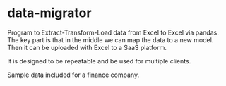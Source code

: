 # data-migrator

Program to Extract-Transform-Load data from Excel to Excel via pandas. The key part is that in the middle we can map the data to a new model. Then it can be uploaded with Excel to a SaaS platform.

It is designed to be repeatable and be used for multiple clients.

Sample data included for a finance company.
